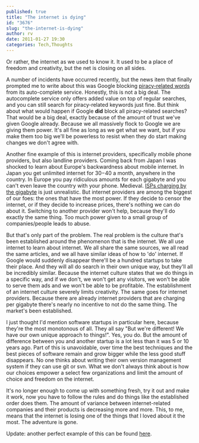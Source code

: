 ```yaml
---
published: true
title: "The internet is dying"
id: "3676"
slug: "the-internet-is-dying"
author: rv
date: 2011-01-27 19:30
categories: Tech,Thoughts
---
```

Or rather, the internet as we used to know it. It used to be a place of freedom and creativity, but the net is closing on all sides.

A number of incidents have occurred recently, but the news item that finally prompted me to write about this was Google blocking <a href="http://mashable.com/2010/12/02/google-piracy-autocomplete/" target="_blank">piracy-related words</a> from its auto-complete service. Honestly, this is not a big deal. The autocomplete service only offers added value on top of regular searches, and you can still search for piracy-related keywords just fine. But think about what would happen if Google <strong>did</strong> block all piracy-related searches? That would be a big deal, exactly because of the amount of trust we've given Google already. Because we all massively flock to Google we are giving them power. It's all fine as long as we get what we want, but if you make them too big we'll be powerless to resist when they do start making changes we don't agree with.

Another fine example of this is internet providers, specifically mobile phone providers, but also landline providers. Coming back from Japan I was shocked to learn about Europe's backwardness about mobile internet. In Japan you get unlimited internet for $30-$40 a month, anywhere in the country. In Europe you pay ridiculous amounts for each gigabyte and you can't even leave the country with your phone. Medieval. <a href="http://arstechnica.com/tech-policy/news/2011/01/netflix-charging-by-the-gigabyte-is-ridiculous.ars" target="_blank">ISPs charging by the gigabyte</a> is just unrealistic. But internet providers are among the biggest of our foes: the ones that have the most power. If they decide to censor the internet, or if they decide to increase prices, there's nothing we can do about it. Switching to another provider won't help, because they'll do exactly the same thing. Too much power given to a small group of companies/people leads to abuse.

But that's only part of the problem. The real problem is the culture that's been established around the phenomenon that is the internet. We all use internet to learn about internet. We all share the same sources, we all read the same articles, and we all have similar ideas of how to 'do' internet. If Google would suddenly disappear there'll be a hundred startups to take their place. And they will all do search in their own unique way, but they'll all be incredibly similar. Because the internet culture states that we do things in a specific way, and if we don't, we won't get any visitors, we won't be able to serve them ads and we won't be able to be profitable. The establishment of an internet culture severely limits creativity. The same goes for internet providers. Because there are already internet providers that are charging per gigabyte there's nearly no incentive to not do the same thing. The market's been established.

I just thought I'd mention software startups in particular here, because they're the most monotonous of all. They all say "But we're different! We have our own unique approach to things!". Yes, you do. But the amount of difference between you and another startup is a lot less than it was 5 or 10 years ago. Part of this is unavoidable, over time the best techniques and the best pieces of software remain and grow bigger while the less good stuff disappears. No one thinks about writing their own version management system if they can use git or svn. What we don't always think about is how our choices empower a select few organizations and limit the amount of choice and freedom on the internet.

It's no longer enough to come up with something fresh, try it out and make it work, now you have to follow the rules and do things like the established order does them. The amount of variance between internet-related companies and their products is decreasing more and more. This, to me, means that the internet is losing one of the things that I loved about it the most. The adventure is gone.

Update: another perfect example of this can be found <a href="http://www.readwriteweb.com/hack/2011/01/quora-blocks-startup-search-en.php" target="_blank">here</a>.